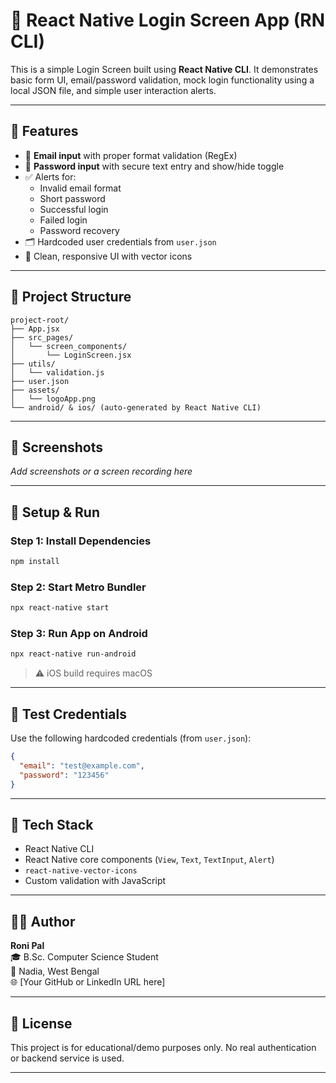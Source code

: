 
# 🔐 React Native Login Screen App (RN CLI)

This is a simple Login Screen built using **React Native CLI**. It demonstrates basic form UI, email/password validation, mock login functionality using a local JSON file, and simple user interaction alerts.

---

## 🚀 Features

- 📧 **Email input** with proper format validation (RegEx)
- 🔐 **Password input** with secure text entry and show/hide toggle
- ✅ Alerts for:
  - Invalid email format
  - Short password
  - Successful login
  - Failed login
  - Password recovery
- 🗂️ Hardcoded user credentials from `user.json`
- 🎨 Clean, responsive UI with vector icons

---

## 📁 Project Structure

```
project-root/
├── App.jsx
├── src_pages/
│   └── screen_components/
│       └── LoginScreen.jsx
├── utils/
│   └── validation.js
├── user.json
├── assets/
│   └── logoApp.png
└── android/ & ios/ (auto-generated by React Native CLI)
```

---

## 📸 Screenshots

_Add screenshots or a screen recording here_

---

## 🔧 Setup & Run

### Step 1: Install Dependencies

```bash
npm install
```

### Step 2: Start Metro Bundler

```bash
npx react-native start
```

### Step 3: Run App on Android

```bash
npx react-native run-android
```

> ⚠️ iOS build requires macOS

---

## 🧪 Test Credentials

Use the following hardcoded credentials (from `user.json`):

```json
{
  "email": "test@example.com",
  "password": "123456"
}
```

---

## 🧠 Tech Stack

- React Native CLI
- React Native core components (`View`, `Text`, `TextInput`, `Alert`)
- `react-native-vector-icons`
- Custom validation with JavaScript

---

## 🙋‍♂️ Author

**Roni Pal**  
🎓 B.Sc. Computer Science Student  
📍 Nadia, West Bengal  
🌐 [Your GitHub or LinkedIn URL here]

---

## 📄 License

This project is for educational/demo purposes only. No real authentication or backend service is used.

---
